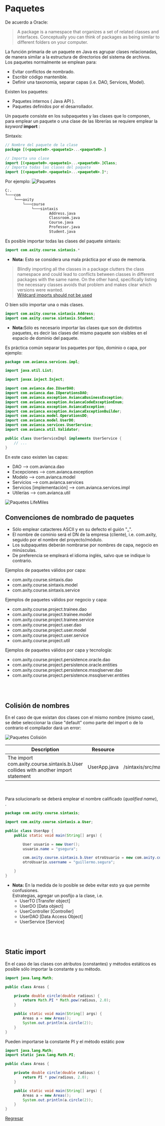 # Paquetes

De acuerdo a Oracle:

> A package is a namespace that organizes a set of related classes and interfaces. 
> Conceptually you can think of packages as being similar to different folders on your computer. 

La función primaria de un paquete en Java es agrupar clases relacionadas, de manera similar a la estructura de directorios del sistema de archivos. 
<br>Los paquetes normalmente se emplean para:
* Evitar conflictos de nombrado.
* Escribir código mantenible.
* Definir una taxonomía, separar capas (i.e. DAO, Services, Model).

Existen los paquetes:
* Paquetes internos ( Java API ).
* Paquetes definidos por el desarrollador.

Un paquete consiste en los subpaquetes y las clases que lo componen, para emplear un paquete o una clase de las librerías se requiere emplear la *keyword* <b>import</b> :

Sintaxis:
```java
// Nombre del paquete de la clase
package [(<paquete0>.<paquete1>...<paqueteN>.]

// Importa una clase
import [(<paquete0>.<paquete1>...<paqueteN>.]Class;
// Importa todas las clases del paquete
import [(<paquete0>.<paquete1>...<paqueteN>.]*;
```

Por ejemplo:
![Paquetes](img/paquetes_.png "Paquetes")

```bash
C:.
└───com
    └───axity
        └───course
            └───sintaxis
                    Address.java
                    Classroom.java
                    Course.java
                    Professor.java
                    Student.java
```


Es posible importar todas las clases del paquete sintaxis:
```java
import com.axity.course.sintaxis.*
```

* <b>Nota:</b> Esto se considera una mala práctica por el uso de memoria. 
> Blindly importing all the classes in a package clutters the class namespace and could lead to conflicts between classes in different packages with the same name. On the other hand, specifically listing the necessary classes avoids that problem and makes clear which versions were wanted. 
<br>[Wildcard imports should not be used][2]




O bien sólo importar una o más clases.
```java
import com.axity.course.sintaxis.Address;
import com.axity.course.sintaxis.Student;
```
* <b>Nota:</b>Sólo es necesario importar las clases que son de distintos paquetes, es decir las clases del mismo paquete son visibles en el espacio de dominio del paquete.


Es práctica común separar los paquetes por tipo, dominio o capa, por ejemplo:

```java 
package com.avianca.services.impl;

import java.util.List;

import javax.inject.Inject;

import com.avianca.dao.IUserDAO;
import com.avianca.dao.IOperationsDAO;
import com.avianca.exception.AviancaBusinessException;
import com.avianca.exception.AviancaCodeExceptionEnum;
import com.avianca.exception.AviancaException;
import com.avianca.exception.AviancaExceptionBuilder;
import com.avianca.model.OperationsDO;
import com.avianca.model.UserDO;
import com.avianca.services.UserService;
import com.avianca.util.Validator;

public class UserServiceImpl implements UserService {
    // ...
}
```

En este caso existen las capas:
* DAO --> com.avianca.dao
* Excepciones --> com.avianca.exception
* Modelo --> com.avianca.model
* Servicios --> com.avianca.services
* Servicios [implementación] --> com.avianca.services.impl
* Utilerías --> com.avianca.util

![Paquetes LifeMiles](img/paquetes_lifemiles.png "Paquetes LifeMiles")


## Convenciones de nombrado de paquetes

* Sólo emplear catacteres ASCII y en su defecto el guión "_".
* El nombre de cominio será el DN de la empresa (cliente), i.e. com.axity, seguido por el nombre del proyecto/módulo.
* Los subpaquetes deberán nombrarse por nombres de capa, negocio en minúsculas.
* De preferencia se empleará el idioma inglés, salvo que se indique lo contrario.


Ejemplos de paquetes válidos por capa:
* com.axity.course.sintaxis.dao
* com.axity.course.sintaxis.model
* com.axity.course.sintaxis.service

Ejemplos de paquetes válidos por negocio y capa:
* com.axity.course.project.trainee.dao
* com.axity.course.project.trainee.model
* com.axity.course.project.trainee.service
* com.axity.course.project.user.dao
* com.axity.course.project.user.model
* com.axity.course.project.user.service
* com.axity.course.project.util

Ejemplos de paquetes válidos por capa y tecnología:
* com.axity.course.project.persistence.oracle.dao
* com.axity.course.project.persistence.oracle.entities
* com.axity.course.project.persistence.mssqlserver.dao
* com.axity.course.project.persistence.mssqlserver.entities

<br><br>

## Colisión de nombres

En el caso de que existan dos clases con el mismo nombre (mismo case), se debe seleccionar la clase "default" como parte del import o de lo contrario el compilador dará un error:

![Paquetes Colisión](img/paquete_colision.png "Paquetes Colisión")


|Description|Resource|Path|Location|Type|
|-----------|--------|----|--------|----|
|The import com.axity.course.sintaxis.b.User collides with another import statement|	UserApp.java	| /sintaxis/src/main/java/com/axity/course/sintaxis	|line 4	|Java Problem|

<br><br>Para solucionarlo se deberá emplear el nombre calificado (*qualified name*), <paquete>.<clase>

```java
package com.axity.course.sintaxis;

import com.axity.course.sintaxis.a.User;

public class UserApp {
	public static void main(String[] args) {

		User usuario = new User();
		usuario.name = "gsegura";

		com.axity.course.sintaxis.b.User otroUsuario = new com.axity.course.sintaxis.b.User();
		otroUsuario.username = "guillermo.segura";

	}
}
```

* <b>Nota:</b> En la medida de lo posible se debe evitar esto ya que permite confusiones.
<br>Estrategias, agregar un posfijo a la clase, i.e.
    * UserTO  [Transfer object]
    * UserDO  [Data object]
    * UserController [Controller]
    * UserDAO [Data Access Object]
    * UserService [Service]

<br><br>

## Static import

En el caso de las clases con atributos (constantes) y métodos estáticos es posible sólo importar la constante y su método.

```java 
import java.lang.Math;

public class Areas {

	private double circle(double radious) {
		return Math.PI * Math.pow(radious, 2.0);
	}

	public static void main(String[] args) {
		Areas a = new Areas();
		System.out.println(a.circle(2));
	}
}

```

Pueden importarse la constante PI y el método estátic pow

```java 
import java.lang.Math;
import static java.lang.Math.PI;

public class Areas {

	private double circle(double radious) {
		return PI * pow(radious, 2.0);
	}

	public static void main(String[] args) {
		Areas a = new Areas();
		System.out.println(a.circle(2));
	}
}


```

[Regresar][1]

[1]: ../README.md

[2]: https://rules.sonarsource.com/java/RSPEC-2208